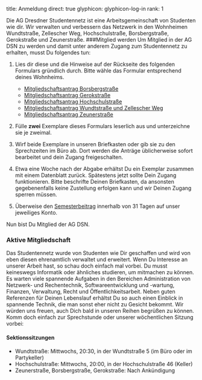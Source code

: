 title: Anmeldung
direct: true
glyphicon: glyphicon-log-in
rank: 1

Die AG Dresdner Studentennetz ist eine Arbeitsgemeinschaft von Studenten wie dir.
Wir verwalten und verbessern das Netzwerk in den Wohnheimen Wundtstraße, Zellescher Weg, Hochschulstraße, Borsbergstraße, Gerokstraße und Zeunerstraße. 
###Mitglied werden
Um Mitglied in der AG DSN zu werden und damit unter anderem Zugang zum Studentennetz zu erhalten, musst Du folgendes tun:

1. Lies dir diese und die Hinweise auf der Rückseite des folgenden Formulars gründlich durch. Bitte wähle das Formular entsprechend deines Wohnheims.

    * [Mitgliedschaftsantrag Borsbergstraße](../../documents/antrag_bor_de.pdf)
    * [Mitgliedschaftsantrag Gerokstraße](../../documents/antrag_ger_de.pdf)
    * [Mitgliedschaftsantrag Hochschulstraße](../../documents/antrag_hss_de.pdf)
    * [Mitgliedschaftsantrag Wundtstraße und Zellescher Weg](../../documents/antrag_wu_de.pdf)
    * [Mitgliedschaftsantrag Zeunerstraße](../../documents/antrag_zeu_de.pdf)
  
2. Fülle __zwei__ Exemplare dieses Formulars leserlich aus und unterzeichne sie je zweimal.
3. Wirf beide Exemplare in unseren Briefkasten oder gib sie zu den Sprechzeiten im Büro ab. Dort werden die Anträge üblicherweise sofort bearbeitet und dein Zugang freigeschalten.
4. Etwa eine Woche nach der Abgabe erhältst Du ein Exemplar zusammen mit einem Datenblatt zurück. Spätestens jetzt sollte Dein Zugang funktionieren.
Bitte beschrifte Deinen Briefkasten, da ansonsten gegebenenfalls keine Zustellung erfolgen kann und wir Deinen Zugang sperren müssen.
5. Überweise den [Semesterbeitrag](semester_contribution) innerhalb von 31 Tagen auf unser jeweiliges Konto.

Nun bist Du Mitglied der AG DSN.

### Aktive Mitgliedschaft
Das Studentennetz wurde von Studenten wie Dir geschaffen und wird von eben diesen ehrenamtlich verwaltet und erweitert. Wenn Du Interesse an unserer Arbeit hast, so schau doch einfach mal vorbei. Du musst keineswegs Informatik oder ähnliches studieren, um mitmachen zu können.
Es warten viele spannende Aufgaben in den Bereichen Administration von Netzwerk- und Rechentechnik, Softwareentwicklung und -wartung, Finanzen, Verwaltung, Recht und Öffentlichkeitsarbeit.
Neben guten Referenzen für Deinen Lebenslauf erhältst Du so auch einen Einblick in spannende Technik, die man sonst eher nicht zu Gesicht bekommt. Wir würden uns freuen, auch Dich bald in unseren Reihen begrüßen zu können. Komm doch einfach zur Sprechstunde oder unserer wöchentlichen Sitzung vorbei:

#### Sektionssitzungen
* Wundtstraße: Mittwochs, 20:30, in der Wundtstraße 5 (im Büro oder im Partykeller)
* Hochschulstraße: Mittwochs, 20:00, in der Hochschulstraße 46 (Keller)
* Zeunerstraße, Borsbergstraße, Gerokstraße: Nach Ankündigung

